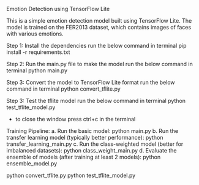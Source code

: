Emotion Detection using TensorFlow Lite

This is a simple emotion detection model built using TensorFlow Lite. The model is trained on the FER2013 dataset, which contains images of faces with various emotions.

Step 1: Install the dependencies
run the below command in terminal
pip install -r requirements.txt

Step 2: Run the main.py file to make the model
run the below command in terminal
python main.py

Step 3: Convert the model to TensorFlow Lite format
run the below command in terminal
python convert_tflite.py

Step 3:
Test the tflite model
run the below command in terminal
python test_tflite_model.py

- to close the window press ctrl+c in the terminal

Training Pipeline:
a. Run the basic model: python main.py
b. Run the transfer learning model (typically better performance): python transfer_learning_main.py
c. Run the class-weighted model (better for imbalanced datasets): python class_weight_main.py
d. Evaluate the ensemble of models (after training at least 2 models): python ensemble_model.py

python convert_tflite.py
python test_tflite_model.py
